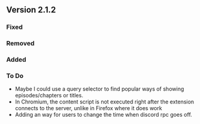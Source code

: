 ## Version 2.1.2

### Fixed

### Removed

### Added

### To Do
- Maybe I could use a query selector to find popular ways of showing episodes/chapters or titles.
- In Chromium, the content script is not executed right after the extension connects to the server, unlike in Firefox where it does work
- Adding an way for users to change the time when discord rpc goes off.
